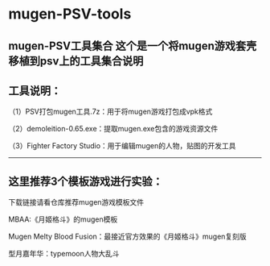 # mugen-PSV-tools
mugen-PSV工具集合
这个是一个将mugen游戏套壳移植到psv上的工具集合说明
--------------------------------------------

工具说明：
-------------------------------------
（1）PSV打包mugen工具.7z：用于将mugen游戏打包成vpk格式

（2）demoleition-0.65.exe：提取mugen.exe包含的游戏资源文件

（3）Fighter Factory Studio：用于编辑mugen的人物，贴图的开发工具

---------------------------
这里推荐3个模板游戏进行实验：
------------------------
下载链接请看仓库推荐mugen游戏模板文件

MBAA:《月姬格斗》的mugen模板

Mugen Melty Blood Fusion：最接近官方效果的《月姬格斗》mugen复刻版

型月嘉年华：typemoon人物大乱斗
